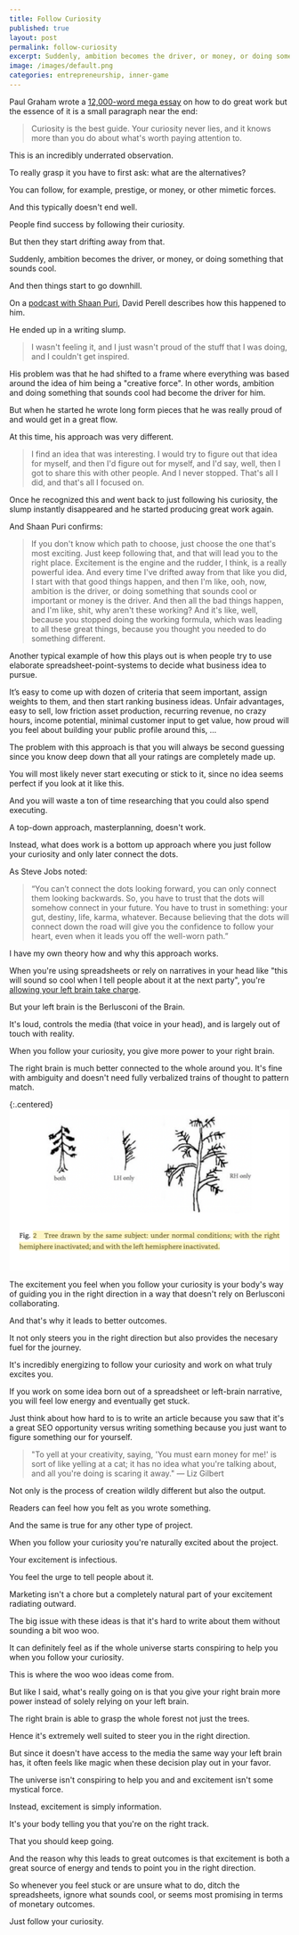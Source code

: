 ```yaml
---
title: Follow Curiosity
published: true
layout: post
permalink: follow-curiosity
excerpt: Suddenly, ambition becomes the driver, or money, or doing something that sounds cool. And then things start to go downhill.
image: /images/default.png
categories: entrepreneurship, inner-game
---
```


Paul Graham wrote a [12,000-word mega essay](https://paulgraham.com/greatwork.html) on how to do great work but the essence of it is a small paragraph near the end:

> Curiosity is the best guide. Your curiosity never lies, and it knows more than you do about what's worth paying attention to.

This is an incredibly underrated observation.

To really grasp it you have to first ask: what are the alternatives?

You can follow, for example, prestige, or money, or other mimetic forces.

And this typically doesn't end well.

People find success by following their curiosity.

But then they start drifting away from that.

Suddenly, ambition becomes the driver, or money, or doing something that sounds cool. 

And then things start to go downhill.

On a [podcast with Shaan Puri](https://www.youtube.com/watch?v=Z2BnqYArwaw), David Perell describes how this happened to him.

He ended up in a writing slump. 

> I wasn't feeling it, and I just wasn't proud of the stuff that I was doing, and I couldn't get inspired.

His problem was that he had shifted to a frame where everything was based around the idea of him being a "creative force". In other words, ambition and doing something that sounds cool had become the driver for him.

But when he started he wrote long form pieces that he was really proud of and would get in a great flow.

At this time, his approach was very different.

> I find an idea that was interesting. I would try to figure out that idea for myself, and then I'd figure out for myself, and I'd say, well, then I got to share this with other people. And I never stopped. That's all I did, and that's all I focused on. 

Once he recognized this and went back to just following his curiosity, the slump instantly disappeared and he started producing great work again.

And Shaan Puri confirms:

> If you don't know which path to choose, just choose the one that's most exciting. Just keep following that, and that will lead you to the right place. Excitement is the engine and the rudder, I think, is a really powerful idea. And every time I've drifted away from that like you did, I start with that good things happen, and then I'm like, ooh, now, ambition is the driver, or doing something that sounds cool or important or money is the driver. And then all the bad things happen, and I'm like, shit, why aren't these working? And it's like, well, because you stopped doing the working formula, which was leading to all these great things, because you thought you needed to do something different.

Another typical example of how this plays out is when people try to use elaborate spreadsheet-point-systems to decide what business idea to pursue.

It’s easy to come up with dozen of criteria that seem important, assign weights to them, and then start ranking business ideas. Unfair advantages, easy to sell, low friction asset production, recurring revenue, no crazy hours, income potential, minimal customer input to get value, how proud will you feel about building your public profile around this, ...

The problem with this approach is that you will always be second guessing since you know deep down that all your ratings are completely made up. 

You will most likely never start executing or stick to it, since no idea seems perfect if you look at it like this. 

And you will waste a ton of time researching that you could also spend executing.

A top-down approach, masterplanning, doesn't work.

Instead, what does work is a bottom up approach where you just follow your curiosity and only later connect the dots.

As Steve Jobs noted:

> “You can’t connect the dots looking forward, you can only connect them looking backwards. So, you have to trust that the dots will somehow connect in your future. You have to trust in something: your gut, destiny, life, karma, whatever. Because believing that the dots will connect down the road will give you the confidence to follow your heart, even when it leads you off the well-worn path.”

I have my own theory how and why this approach works.

When you're using spreadsheets or rely on narratives in your head like "this will sound so cool when I tell people about it at the next party", you're [allowing your left brain take charge](https://jakobgreenfeld.com/thinking).

But your left brain is the Berlusconi of the Brain.

It's loud, controls the media (that voice in your head), and is largely out of touch with reality.

When you follow your curiosity, you give more power to your right brain.

The right brain is much better connected to the whole around you. It's fine with ambiguity and doesn't need fully verbalized trains of thought to pattern match.

{:.centered}
![from The Divided Brain and the Search for Meaning by Ian McGilchrist](/images/lh_rh_images.png)

The excitement you feel when you follow your curiosity is your body's way of guiding you in the right direction in a way that doesn't rely on Berlusconi collaborating.

And that's why it leads to better outcomes.

It not only steers you in the right direction but also provides the necesary fuel for the journey.

It's incredibly energizing to follow your curiosity and work on what truly excites you.

If you work on some idea born out of a spreadsheet or left-brain narrative, you will feel low energy and eventually get stuck.

Just think about how hard to is to write an article because you saw that it's a great SEO opportunity versus writing something because you just want to figure something our for yourself.

> "To yell at your creativity, saying, 'You must earn money for me!' is sort of like yelling at a cat; it has no idea what you're talking about, and all you're doing is scaring it away." — Liz Gilbert

Not only is the process of creation wildly different but also the output.

Readers can feel how you felt as you wrote something.

And the same is true for any other type of project.

When you follow your curiosity you're naturally excited about the project.

Your excitement is infectious.

You feel the urge to tell people about it.

Marketing isn't a chore but a completely natural part of your excitement radiating outward.

The big issue with these ideas is that it's hard to write about them without sounding a bit woo woo.

It can definitely feel as if the whole universe starts conspiring to help you when you follow your curiosity.

This is where the woo woo ideas come from.

But like I said, what's really going on is that you give your right brain more power instead of solely relying on your left brain.

The right brain is able to grasp the whole forest not just the trees.

Hence it's extremely well suited to steer you in the right direction.

But since it doesn't have access to the media the same way your left brain has, it often feels like magic when these decision play out in your favor.

The universe isn't conspiring to help you and and excitement isn't some mystical force.

Instead, excitement is simply information.

It's your body telling you that you're on the right track.

That you should keep going.

And the reason why this leads to great outcomes is that excitement is both a great source of energy and tends to point you in the right direction.

So whenever you feel stuck or are unsure what to do, ditch the spreadsheets, ignore what sounds cool, or seems most promising in terms of monetary outcomes.

Just follow your curiosity.